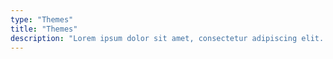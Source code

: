 ```yaml
---
type: "Themes"
title: "Themes"
description: "Lorem ipsum dolor sit amet, consectetur adipiscing elit. Nunc tempus laoreet leo sit amet iaculis."
---
```

